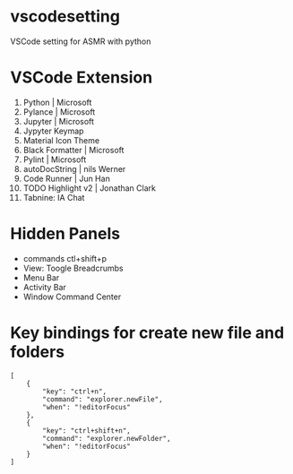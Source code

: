 # vscodesetting
VSCode setting for ASMR with python

# VSCode Extension
1. Python | Microsoft
2. Pylance | Microsoft
3. Jupyter | Microsoft
4. Jypyter Keymap
5. Material Icon Theme
6. Black Formatter | Microsoft
7. Pylint | Microsoft
8. autoDocString | nils Werner
10. Code Runner | Jun Han
11. TODO Highlight v2 | Jonathan Clark
12. Tabnine: IA Chat

# Hidden Panels 
- commands 
ctl+shift+p
- View: Toogle Breadcrumbs
- Menu Bar
- Activity Bar
- Window Command Center

# Key bindings for create new file and folders
```
[
    {
        "key": "ctrl+n",
        "command": "explorer.newFile",
        "when": "!editorFocus"
    },
    {
        "key": "ctrl+shift+n",
        "command": "explorer.newFolder",
        "when": "!editorFocus"
    }
]
```